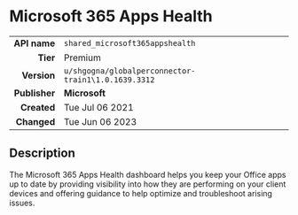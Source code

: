 # Microsoft 365 Apps Health
| | |
|-:|-|
|**API name**|`shared_microsoft365appshealth`|
|**Tier**|Premium|
|**Version**|`u/shgogna/globalperconnector-train1\1.0.1639.3312`|
|**Publisher**|**Microsoft**|
|**Created**|Tue Jul 06 2021|
|**Changed**|Tue Jun 06 2023|

## Description
The Microsoft 365 Apps Health dashboard helps you keep your Office apps up to date by providing visibility into how they are performing on your client devices and offering guidance to help optimize and troubleshoot arising issues.
